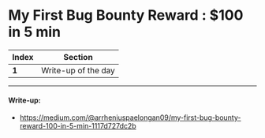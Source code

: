 # My First Bug Bounty Reward : $100 in 5 min

Index | Section
--- | ---
**1** | Write-up of the day

___


#### Write-up: 

* https://medium.com/@arrheniuspaelongan09/my-first-bug-bounty-reward-100-in-5-min-1117d727dc2b
